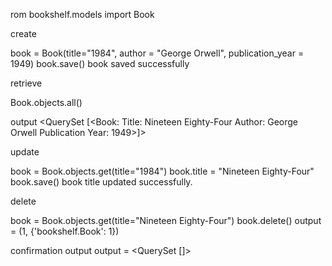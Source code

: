 rom bookshelf.models import Book

create

book = Book(title="1984", author = "George Orwell", publication_year = 1949) book.save() book saved successfully

retrieve

Book.objects.all()

output <QuerySet [<Book: Title: Nineteen Eighty-Four Author: George Orwell Publication Year: 1949>]>

update

book = Book.objects.get(title="1984") book.title = "Nineteen Eighty-Four" book.save() book title updated successfully.

delete

book = Book.objects.get(title="Nineteen Eighty-Four") book.delete() output = (1, {'bookshelf.Book': 1})

confirmation output output = <QuerySet []>